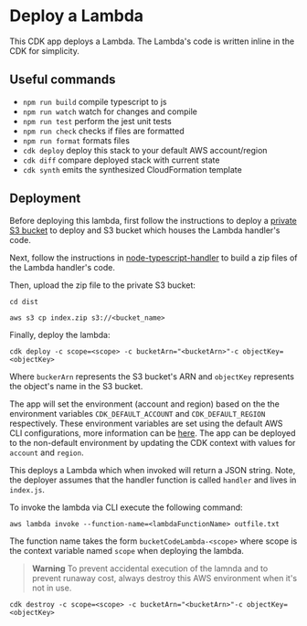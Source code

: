 # Deploy a Lambda

This CDK app deploys a Lambda. The Lambda's code is written inline in the CDK for simplicity.

## Useful commands

- `npm run build` compile typescript to js
- `npm run watch` watch for changes and compile
- `npm run test` perform the jest unit tests
- `npm run check` checks if files are formatted
- `npm run format` formats files
- `cdk deploy` deploy this stack to your default AWS account/region
- `cdk diff` compare deployed stack with current state
- `cdk synth` emits the synthesized CloudFormation template

## Deployment

Before deploying this lambda, first follow the instructions to deploy a [private S3 bucket](../deploy-s3-private-bucket/README.md) to deploy and S3 bucket which houses the Lambda handler's code.

Next, follow the instructions in [node-typescript-handler](../node-typescript-handler/README.md) to build a zip files of the Lambda handler's code.

Then, upload the zip file to the private S3 bucket: 

`cd dist`

`aws s3 cp index.zip s3://<bucket_name>`

Finally, deploy the lambda:

`cdk deploy -c scope=<scope> -c bucketArn="<bucketArn>"-c objectKey=<objectKey>`

Where `buckerArn` represents the S3 bucket's ARN and `objectKey` represents the object's name in the S3 bucket.

The app will set the environment (account and region) based on the the environment variables `CDK_DEFAULT_ACCOUNT` and `CDK_DEFAULT_REGION` respectively. These environment variables are set using the default AWS CLI configurations, more information can be [here](https://docs.aws.amazon.com/cdk/v2/guide/environments.html). The app can be deployed to the non-default environment by updating the CDK context with values for `account` and `region`.

This deploys a Lambda which when invoked will return a JSON string. Note, the deployer assumes that the handler function is called `handler` and lives in `index.js`.

To invoke the lambda via CLI execute the following command:

`aws lambda invoke --function-name=<lambdaFunctionName> outfile.txt`

The function name takes the form `bucketCodeLambda-<scope>` where scope is the context variable named `scope` when deploying the lambda.

> **Warning** To prevent accidental execution of the lamnda and to prevent runaway cost, always destroy this AWS environment when it's not in use.

`cdk destroy -c scope=<scope> -c bucketArn="<bucketArn>"-c objectKey=<objectKey>`
